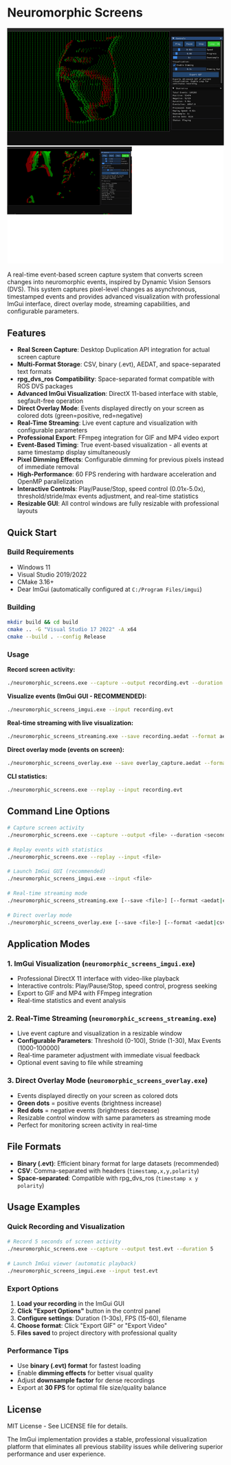 # Neuromorphic Screens

![Maxwell Demo](docs/media/maxwell.gif)
![Bernstein Demo](docs/media/bernstein.gif)

<!-- <img src="docs/media/happy.gif" width="400" height="200" alt="Happy Demo" style="display: inline-block; margin-right: 10px;"> -->
<!-- <img src="docs/media/happy_original.gif" width="200" height="200" alt="Happy Original" style="display: inline-block;"> -->

A real-time event-based screen capture system that converts screen changes into neuromorphic events, inspired by Dynamic Vision Sensors (DVS). This system captures pixel-level changes as asynchronous, timestamped events and provides advanced visualization with professional ImGui interface, direct overlay mode, streaming capabilities, and configurable parameters.

## Features

- **Real Screen Capture**: Desktop Duplication API integration for actual screen capture  
- **Multi-Format Storage**: CSV, binary (.evt), AEDAT, and space-separated text formats
- **rpg_dvs_ros Compatibility**: Space-separated format compatible with ROS DVS packages
- **Advanced ImGui Visualization**: DirectX 11-based interface with stable, segfault-free operation
- **Direct Overlay Mode**: Events displayed directly on your screen as colored dots (green=positive, red=negative)
- **Real-Time Streaming**: Live event capture and visualization with configurable parameters
- **Professional Export**: FFmpeg integration for GIF and MP4 video export
- **Event-Based Timing**: True event-based visualization - all events at same timestamp display simultaneously
- **Pixel Dimming Effects**: Configurable dimming for previous pixels instead of immediate removal
- **High-Performance**: 60 FPS rendering with hardware acceleration and OpenMP parallelization
- **Interactive Controls**: Play/Pause/Stop, speed control (0.01x-5.0x), threshold/stride/max events adjustment, and real-time statistics
- **Resizable GUI**: All control windows are fully resizable with professional layouts

## Quick Start

### Build Requirements
- Windows 11
- Visual Studio 2019/2022  
- CMake 3.16+
- Dear ImGui (automatically configured at `C:/Program Files/imgui`)

### Building
```bash
mkdir build && cd build
cmake .. -G "Visual Studio 17 2022" -A x64
cmake --build . --config Release
```

### Usage

**Record screen activity:**
```bash
./neuromorphic_screens.exe --capture --output recording.evt --duration 5 --format binary
```

**Visualize events (ImGui GUI - RECOMMENDED):**
```bash
./neuromorphic_screens_imgui.exe --input recording.evt
```

**Real-time streaming with live visualization:**
```bash
./neuromorphic_screens_streaming.exe --save recording.aedat --format aedat
```

**Direct overlay mode (events on screen):**
```bash
./neuromorphic_screens_overlay.exe --save overlay_capture.aedat --format aedat
```

**CLI statistics:**
```bash
./neuromorphic_screens.exe --replay --input recording.evt
```

## Command Line Options

```bash
# Capture screen activity
./neuromorphic_screens.exe --capture --output <file> --duration <seconds> --format <csv|binary|txt>

# Replay events with statistics
./neuromorphic_screens.exe --replay --input <file>

# Launch ImGui GUI (recommended)
./neuromorphic_screens_imgui.exe --input <file>

# Real-time streaming mode
./neuromorphic_screens_streaming.exe [--save <file>] [--format <aedat|csv>]

# Direct overlay mode
./neuromorphic_screens_overlay.exe [--save <file>] [--format <aedat|csv|space>] [--dimming <rate>] [--no-dimming]
```

## Application Modes

### 1. ImGui Visualization (`neuromorphic_screens_imgui.exe`)
- Professional DirectX 11 interface with video-like playback
- Interactive controls: Play/Pause/Stop, speed control, progress seeking
- Export to GIF and MP4 with FFmpeg integration
- Real-time statistics and event analysis

### 2. Real-Time Streaming (`neuromorphic_screens_streaming.exe`)  
- Live event capture and visualization in a resizable window
- **Configurable Parameters**: Threshold (0-100), Stride (1-30), Max Events (1000-100000)
- Real-time parameter adjustment with immediate visual feedback
- Optional event saving to file while streaming

### 3. Direct Overlay Mode (`neuromorphic_screens_overlay.exe`)
- Events displayed directly on your screen as colored dots
- **Green dots** = positive events (brightness increase)
- **Red dots** = negative events (brightness decrease)  
- Resizable control window with same parameters as streaming mode
- Perfect for monitoring screen activity in real-time

## File Formats

- **Binary (.evt)**: Efficient binary format for large datasets (recommended)
- **CSV**: Comma-separated with headers (`timestamp,x,y,polarity`)
- **Space-separated**: Compatible with rpg_dvs_ros (`timestamp x y polarity`)

## Usage Examples

### Quick Recording and Visualization
```bash
# Record 5 seconds of screen activity
./neuromorphic_screens.exe --capture --output test.evt --duration 5

# Launch ImGui viewer (automatic playback)
./neuromorphic_screens_imgui.exe --input test.evt
```

### Export Options
1. **Load your recording** in the ImGui GUI
2. **Click "Export Options"** button in the control panel
3. **Configure settings**: Duration (1-30s), FPS (15-60), filename
4. **Choose format**: Click "Export GIF" or "Export Video"
5. **Files saved** to project directory with professional quality

### Performance Tips
- Use **binary (.evt) format** for fastest loading
- Enable **dimming effects** for better visual quality
- Adjust **downsample factor** for dense recordings
- Export at **30 FPS** for optimal file size/quality balance

## License

MIT License - See LICENSE file for details.

The ImGui implementation provides a stable, professional visualization platform that eliminates all previous stability issues while delivering superior performance and user experience.